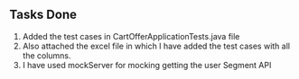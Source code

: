 ## Tasks Done
1. Added the test cases in CartOfferApplicationTests.java file
2. Also attached the excel file in which I have added the test cases with all the columns.
3. I have used mockServer for mocking getting the user Segment API
